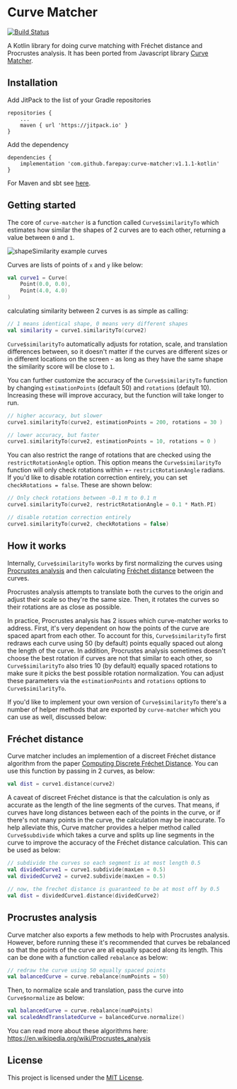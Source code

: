 # Curve Matcher

[![Build Status](https://www.travis-ci.org/farepay/curve-matcher.svg?branch=master)](https://www.travis-ci.org/farepay/curve-matcher)

A Kotlin library for doing curve matching with Fréchet distance and Procrustes analysis. It has been ported from Javascript library [Curve Matcher](https://github.com/chanind/curve-matcher).

## Installation

Add JitPack to the list of your Gradle repositories

```
repositories {
    ...
    maven { url 'https://jitpack.io' }
}
```

Add the dependency

```
dependencies {
    implementation 'com.github.farepay:curve-matcher:v1.1.1-kotlin'
}
```

For Maven and sbt see [here](https://jitpack.io/#farepay/curve-matcher).

## Getting started

The core of `curve-matcher` is a function called `Curve$similarityTo` which estimates how similar the shapes of 2 curves are to each other, returning a value between `0` and `1`.

![shapeSimilarity example curves](http://misc-cdn-assets.s3-us-west-2.amazonaws.com/shape_similarity.png)

Curves are lists of points of `x` and `y` like below:

```kotlin
val curve1 = Curve(
    Point(0.0, 0.0),
    Point(4.0, 4.0)
)
```

calculating similarity between 2 curves is as simple as calling:

```kotlin
// 1 means identical shape, 0 means very different shapes
val similarity = curve1.similarityTo(curve2)
```

`Curve$similarityTo` automatically adjusts for rotation, scale, and translation differences between, so it doesn't matter if the curves are different sizes or in different locations on the screen - as long as they have the same shape the similarity score will be close to `1`.

You can further customize the accuracy of the `Curve$similarityTo` function by changing `estimationPoints` (default 50) and `rotations` (default 10). Increasing these will improve accuracy, but the function will take longer to run.

```kotlin
// higher accuracy, but slower
curve1.similarityTo(curve2, estimationPoints = 200, rotations = 30 )

// lower accuracy, but faster
curve1.similarityTo(curve2, estimationPoints = 10, rotations = 0 )
```

You can also restrict the range of rotations that are checked using the `restrictRotationAngle` option. This option means the `Curve$similarityTo` function will only check rotations within +- `restrictRotationAngle` radians. If you'd like to disable rotation correction entirely, you can set `checkRotations = false`. These are shown below:

```kotlin
// Only check rotations between -0.1 π to 0.1 π
curve1.similarityTo(curve2, restrictRotationAngle = 0.1 * Math.PI)

// disable rotation correction entirely
curve1.similarityTo(curve2, checkRotations = false)
```

## How it works

Internally, `Curve$similarityTo` works by first normalizing the curves using [Procrustes analysis](https://en.wikipedia.org/wiki/Procrustes_analysis) and then calculating [Fréchet distance](https://en.wikipedia.org/wiki/Fr%C3%A9chet_distance) between the curves.

Procrustes analysis attempts to translate both the curves to the origin and adjust their scale so they're the same size. Then, it rotates the curves so their rotations are as close as possible.

In practice, Procrustes analysis has 2 issues which curve-matcher works to address.
First, it's very dependent on how the points of the curve are spaced apart from each other. To account for this, `Curve$similarityTo` first redraws each curve using 50 (by default) points equally spaced out along the length of the curve. In addition, Procrustes analysis sometimes doesn't choose the best rotation if curves are not that similar to each other, so `Curve$similarityTo` also tries 10 (by default) equally spaced rotations to make sure it picks the best possible rotation normalization. You can adjust these parameters via the `estimationPoints` and `rotations` options to `Curve$similarityTo`.

If you'd like to implement your own version of `Curve$similarityTo` there's a number of helper methods that are exported by `curve-matcher` which you can use as well, discussed below:

## Fréchet distance

Curve matcher includes an implemention of a discreet Fréchet distance algorithm from the paper [Computing Discrete Fréchet Distance](http://www.kr.tuwien.ac.at/staff/eiter/et-archive/cdtr9464.pdf). You can use this function by passing in 2 curves, as below:

```kotlin
val dist = curve1.distance(curve2)
```

A caveat of discreet Fréchet distance is that the calculation is only as accurate as the length of the line segments of the curves. That means, if curves have long distances between each of the points in the curve, or if there's not many points in the curve, the calculation may be inaccurate. To help alleviate this, Curve matcher provides a helper method called `Curve$subdivide` which takes a curve and splits up line segments in the curve to improve the accuracy of the Fréchet distance calculation. This can be used as below:

```kotlin
// subdivide the curves so each segment is at most length 0.5
val dividedCurve1 = curve1.subdivide(maxLen = 0.5)
val dividedCurve2 = curve2.subdivide(maxLen = 0.5)

// now, the frechet distance is guaranteed to be at most off by 0.5
val dist = dividedCurve1.distance(dividedCurve2)
```

## Procrustes analysis

Curve matcher also exports a few methods to help with Procrustes analysis. However, before running these it's recommended that curves be rebalanced so that the points of the curve are all equally spaced along its length. This can be done with a function called `rebalance` as below:

```kotlin
// redraw the curve using 50 equally spaced points
val balancedCurve = curve.rebalance(numPoints = 50)
```

Then, to normalize scale and translation, pass the curve into `Curve$normalize` as below:

```kotlin
val balancedCurve = curve.rebalance(numPoints)
val scaledAndTranslatedCurve = balancedCurve.normalize()
```

You can read more about these algorithms here: https://en.wikipedia.org/wiki/Procrustes_analysis

## License

This project is licensed under the [MIT License](https://opensource.org/licenses/MIT).
